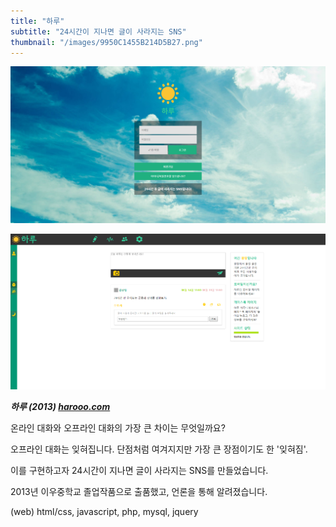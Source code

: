 ```yaml
---
title: "하루"
subtitle: "24시간이 지나면 글이 사라지는 SNS"
thumbnail: "/images/9950C1455B214D5B27.png"
---
```


![](/images/9950C1455B214D5B27.png)

![](/images/46553442-75598800-c918-11e8-859b-35d70b56d9de.png)

_**하루 (2013) [harooo.com](https://harooo.com/harooo/)**_

온라인 대화와 오프라인 대화의 가장 큰 차이는 무엇일까요?

오프라인 대화는 잊혀집니다. 단점처럼 여겨지지만 가장 큰 장점이기도 한 '잊혀짐'.

이를 구현하고자 24시간이 지나면 글이 사라지는 SNS를 만들었습니다.

2013년 이우중학교 졸업작품으로 출품했고, 언론을 통해 알려졌습니다.

(web) html/css, javascript, php, mysql, jquery
